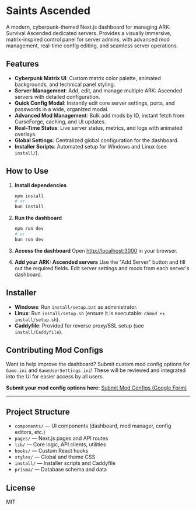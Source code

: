 # Saints Ascended

A modern, cyberpunk-themed Next.js dashboard for managing ARK: Survival Ascended dedicated servers. Provides a visually immersive, matrix-inspired control panel for server admins, with advanced mod management, real-time config editing, and seamless server operations.

## Features

- **Cyberpunk Matrix UI**: Custom matrix color palette, animated backgrounds, and technical panel styling.
- **Server Management**: Add, edit, and manage multiple ARK: Ascended servers with detailed configuration.
- **Quick Config Modal**: Instantly edit core server settings, ports, and passwords in a wide, organized modal.
- **Advanced Mod Management**: Bulk add mods by ID, instant fetch from CurseForge, caching, and UI updates.
- **Real-Time Status**: Live server status, metrics, and logs with animated overlays.
- **Global Settings**: Centralized global configuration for the dashboard.
- **Installer Scripts**: Automated setup for Windows and Linux (see `install/`).

## How to Use

1. **Install dependencies**
   ```sh
   npm install
   # or
   bun install
   ```
2. **Run the dashboard**
   ```sh
   npm run dev
   # or
   bun run dev
   ```
3. **Access the dashboard**
   Open [http://localhost:3000](http://localhost:3000) in your browser.

4. **Add your ARK: Ascended servers**
   Use the "Add Server" button and fill out the required fields. Edit server settings and mods from each server's dashboard.

## Installer

- **Windows**: Run `install/setup.bat` as administrator.
- **Linux**: Run `install/setup.sh` (ensure it is executable: `chmod +x install/setup.sh`).
- **Caddyfile**: Provided for reverse proxy/SSL setup (see `install/Caddyfile`).

## Contributing Mod Configs

Want to help improve the dashboard? Submit custom mod config options for `Game.ini` and `GameUserSettings.ini`! These will be reviewed and integrated into the UI for easier access by all users.

**Submit your mod config options here:**
[Submit Mod Configs (Google Form)](https://docs.google.com/forms/u/0/d/14ddcHJooHtuw0cX4i51UIu07dCXgANk6wDSmOQU8JDc/edit?pli=1)

---

## Project Structure

- `components/` — UI components (dashboard, mod manager, config editors, etc.)
- `pages/` — Next.js pages and API routes
- `lib/` — Core logic, API clients, utilities
- `hooks/` — Custom React hooks
- `styles/` — Global and theme CSS
- `install/` — Installer scripts and Caddyfile
- `prisma/` — Database schema and data

## License
MIT